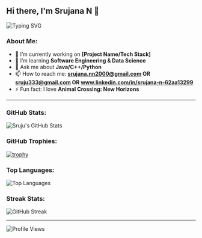 ## Hi there, I'm Srujana N 👋

![Typing SVG](https://readme-typing-svg.herokuapp.com?font=Fira+Code&duration=3000&pause=500&color=00C3FF&center=true&vCenter=true&width=435&lines=Software+Developer;Open+Source+Enthusiast;Lifelong+Learner)

### About Me:
- 🔭 I’m currently working on **[Project Name/Tech Stack]**
- 🌱 I’m learning **Software Engineering & Data Science**
- 💬 Ask me about **Java/C++/Python**
- 📫 How to reach me: **srujana.nn2000@gmail.com OR sruju333@gmail.com OR www.linkedin.com/in/srujana-n-62aa13299**
- ⚡ Fun fact: I love **Animal Crossing: New Horizons**

---

### GitHub Stats:
![Sruju's GitHub Stats](https://github-readme-stats.vercel.app/api?username=sruju333&show_icons=true&theme=radical)

### GitHub Trophies:
[![trophy](https://github-profile-trophy.vercel.app/?username=sruju333&theme=dracula)](https://github.com/sruju333)

### Top Languages:
![Top Languages](https://github-readme-stats.vercel.app/api/top-langs/?username=sruju333&layout=compact&theme=radical)

### Streak Stats:
![GitHub Streak](https://github-readme-streak-stats.herokuapp.com/?user=sruju333&theme=radical)

---

![Profile Views](https://komarev.com/ghpvc/?username=sruju333&style=flat-square&color=blue)
